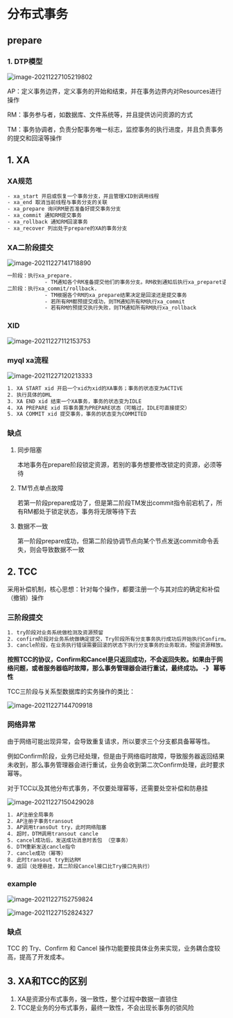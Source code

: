 # 分布式事务

## prepare

### 1. DTP模型

![image-20211227105219802](./images/1.png)

AP：定义事务边界，定义事务的开始和结束，并在事务边界内对Resources进行操作

RM：事务参与者，如数据库、文件系统等，并且提供访问资源的方式

TM：事务协调者，负责分配事务唯一标志，监控事务的执行进度，并且负责事务的提交和回滚等操作

## 1. XA

### XA规范

```tex
- xa_start 开启或恢复一个事务分支，并且管理XID到调用线程
- xa_end 取消当前线程与事务分支的关联
- xa_prepare 询问RM是否准备好提交事务分支
- xa_commit 通知RM提交事务
- xa_rollback 通知RM回滚事务
- xa_recover 列出处于prepare的XA的事务分支
```

### XA二阶段提交

![image-20211227141718890](./images/2.png)

```tex
一阶段：执行xa_prepare.
			- TM通知各个RM准备提交他们的事务分支。RM收到通知后执行xa_preparet语句
二阶段：执行xa_commit/rollback.
			- TM根据各个RM的xa_prepare结果决定是回滚还是提交事务
			- 若所有RM都预提交成功，则TM通知所有RM执行xa_commit
			- 若有RM的预提交执行失败，则TM通知所有RM执行xa_rollback
```

### XID

![image-20211227112153753](./images/3.png)

### myql xa流程

![image-20211227120213333](./images/4.png)

```tex
1. XA START xid 开启一个xid为xid的XA事务；事务的状态变为ACTIVE
2. 执行具体的DML
3. XA END xid 结束一个XA事务，事务的状态变为IDLE
4. XA PREPARE xid 将事务置为PREPARE状态（可略过，IDLE可直接提交）
5. XA COMMIT xid 提交事务，事务的状态变为COMMITED
```

### 缺点

1. 同步阻塞

   本地事务在prepare阶段锁定资源，若别的事务想要修改锁定的资源，必须等待

2. TM节点单点故障

   若第一阶段prepare成功了，但是第二阶段TM发出commit指令前宕机了，所有RM都处于锁定状态，事务将无限等待下去

3. 数据不一致

   第一阶段prepare成功，但第二阶段协调节点向某个节点发送commit命令丢失，则会导致数据不一致

## 2. TCC

采用补偿机制，核心思想：针对每个操作，都要注册一个与其对应的确定和补偿（撤销）操作

### 三阶段提交

```tex
1. try阶段对业务系统做检测及资源预留
2. confirm阶段对业务系统做确定提交，Try阶段所有分支事务执行成功后开始执行Confirm。通常情况下，采用TCC则认为Confirm阶段是不会出错的
3. cancle阶段，在业务执行错误需要回滚的状态下执行分支事务的业务取消，预留资源释放。通常情况下，采用TCC则认为Cancel阶段也是一定成功的。若Cancel阶段真的出错了，需引入重试机制或人工处理。
```

**按照TCC的协议，Confirm和Cancel是只返回成功，不会返回失败。如果由于网络问题，或者服务器临时故障，那么事务管理器会进行重试，最终成功。 -》 幂等性**

TCC三阶段与关系型数据库的实务操作的类比：

![image-20211227144709918](./images/5.png)

### 网络异常

由于网络可能出现异常，会导致重复请求，所以要求三个分支都具备幂等性。

例如Confirm阶段，业务已经处理，但是由于网络临时故障，导致服务器返回结果未收到，那么事务管理器会进行重试，业务会收到第二次Confirm处理，此时要求幂等。

对于TCC以及其他分布式事务，不仅要处理幂等，还需要处空补偿和防悬挂

![image-20211227150429028](./images/6.png)

```tex
1. AP注册全局事务
2. AP注册子事务transout
3. AP调用transOut try，此时网络阻塞
4. 超时，DTM调用transout cancle
5. cancel成功后，发送成功消息时丢包 （空事务）
6. DTM重新发送cancle指令
7. cancle成功（幂等）
8. 此时transout try到达RM
9. 返回（处理悬挂，其二阶段Cancel接口比Try接口先执行）
```

### example

![image-20211227152759824](./images/7.png)

![image-20211227152824327](./images/8.png)

### 缺点

TCC 的 Try、Confirm 和 Cancel 操作功能要按具体业务来实现，业务耦合度较高，提高了开发成本。



## 3. XA和TCC的区别

1. XA是资源分布式事务，强一致性，整个过程中数据一直锁住
2. TCC是业务的分布式事务，最终一致性，不会出现长事务的锁风险
